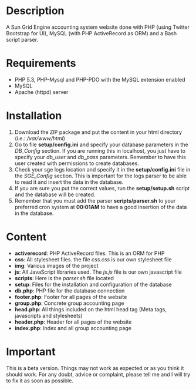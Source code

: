 Description
===========

A Sun Grid Engine accounting system website done with PHP (using Twitter Bootstrap for UI), MySQL (with PHP ActiveRecord as ORM) and a Bash script parser.

Requirements
============

- PHP 5.3, PHP-Mysql and PHP-PDO with the MySQL extension enabled
- MySQL
- Apache (httpd) server

Installation
============

1. Download the ZIP package and put the content in your html directory (i.e.: <i>/var/www/html</i>)
2. Go to file <b>setup/config.ini</b> and specify your database parameters in the <i>DB_Config</i> section. If you are running this in localhost, you just have to specify your <i>db_user</i> and <i>db_pass</i> parameters. Remember to have this user created with permissions to create databases.
3. Check your sge logs location and specify it in the <b>setup/config.ini</b> file in the <i>SGE_Config</i> section. This is important for the logs parser to be able to read it and insert the data in the database.
4. If you are sure you put the correct values, run the <b>setup/setup.sh</b> script and the database will be created.
5. Remember that you must add the parser <b>scripts/parser.sh</b> to your preferred cron system at <b>00:01AM</b> to have a good insertion of the data in the database.

Content
=======

- <b>activerecord</b>: PHP ActiveRecord files. This is an ORM for PHP
- <b>css</b>: All stylesheet files. the file <i>css.css</i> is our own stylesheet file
- <b>img</b>: Various images of the project
- <b>js</b>: All JavaScript libraries used. The <i>js.js</i> file is our own javascript file
- <b>scripts</b>: Here is the <i>parser.sh</i> file located
- <b>setup</b>: Files for the installation and configuration of the database
- <b>db.php</b>: PHP file for the database connection
- <b>footer.php</b>: Footer for all pages of the website
- <b>group.php</b>: Concrete group accounting page
- <b>head.php</b>: All things included on the html head tag (Meta tags, javascripts and stylesheets)
- <b>header.php</b>: Header for all pages of the website
- <b>index.php</b>: Index and all group accounting page

Important
=========

This is a beta version. Things may not work as expected or as you think it should work. For any doubt, advice or complaint, please tell me and I will try to fix it as soon as possible.
